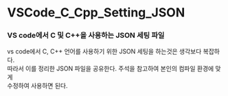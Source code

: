 # VSCode_C_Cpp_Setting_JSON
<h3>VS code에서 C 및 C++을 사용하는 JSON 세팅 파일</h3>
<p>vs code에서 C, C++ 언어를 사용하기 위한 JSON 세팅을 하는것은 생각보다 복잡하다.<br>
따라서 이를 정리한 JSON 파일을 공유한다. 주석을 참고하여 본인의 컴파일 환경에 맞게<br>
수정하여 사용하면 된다.</p>
